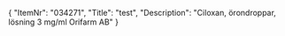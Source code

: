 {
  "ItemNr": "034271",
  "Title": "test",
  "Description": "Ciloxan, örondroppar, lösning 3 mg/ml Orifarm AB"
}